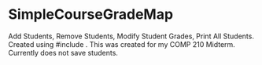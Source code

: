 # SimpleCourseGradeMap
Add Students, Remove Students, Modify Student Grades, Print All Students.
Created using #include <map>.
This was created for my COMP 210 Midterm.
  Currently does not save students.
